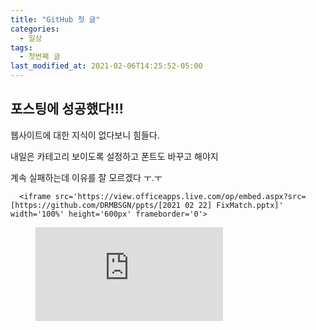 ```yaml
---
title: "GitHub 첫 글"
categories:
  - 일상
tags:
  - 첫번째 글
last_modified_at: 2021-02-06T14:25:52-05:00
---
```

## 포스팅에 성공했다!!!

웹사이트에 대한 지식이 없다보니 힘들다.


내일은 카테고리 보이도록 설정하고 폰트도 바꾸고 해야지


계속 실패하는데 이유를 잘 모르겠다 ㅜ.ㅜ


      <iframe src='https://view.officeapps.live.com/op/embed.aspx?src=[https://github.com/DRMBSGN/ppts/[2021 02 22] FixMatch.pptx]' width='100%' height='600px' frameborder='0'>


<figure class="video_container">
  <iframe src="https://www.youtube.com/embed/enMumwvLAug" frameborder="0" allowfullscreen="true"> </iframe>
</figure>


